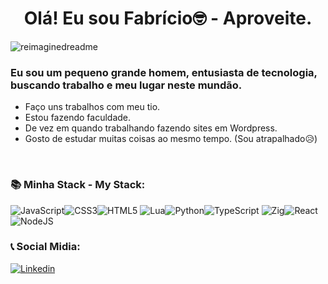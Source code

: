 <h1 align="center">Olá!  Eu sou Fabrício🤓 - Aproveite. </h1>
<img src="https://myreadme.vercel.app/api/embed/fafasssouza?panels=userstatistics,toprepositories,toplanguages,commitgraph" alt="reimaginedreadme" />


<h3>Eu sou um pequeno grande homem, entusiasta de tecnologia, buscando trabalho e meu lugar neste mundão.</h3>

- Faço uns trabalhos com meu tio.
- Estou fazendo faculdade.
- De vez em quando trabalhando fazendo sites em Wordpress.
- Gosto de estudar muitas coisas ao mesmo tempo. (Sou atrapalhado😥)
<br/>

<h3>📚 Minha Stack - My Stack:</h3>
<div>

![JavaScript](https://img.shields.io/badge/javascript-%23323330.svg?style=for-the-badge&logo=javascript&logoColor=%23F7DF1E)![CSS3](https://img.shields.io/badge/css3-%231572B6.svg?style=for-the-badge&logo=css3&logoColor=white)![HTML5](https://img.shields.io/badge/html5-%23E34F26.svg?style=for-the-badge&logo=html5&logoColor=white)
![Lua](https://img.shields.io/badge/lua-%232C2D72.svg?style=for-the-badge&logo=lua&logoColor=white)![Python](https://img.shields.io/badge/python-3670A0?style=for-the-badge&logo=python&logoColor=ffdd54)![TypeScript](https://img.shields.io/badge/typescript-%23007ACC.svg?style=for-the-badge&logo=typescript&logoColor=white)
![Zig](https://img.shields.io/badge/Zig-%23F7A41D.svg?style=for-the-badge&logo=zig&logoColor=white)![React](https://img.shields.io/badge/react-%2320232a.svg?style=for-the-badge&logo=react&logoColor=%2361DAFB)![NodeJS](https://img.shields.io/badge/node.js-6DA55F?style=for-the-badge&logo=node.js&logoColor=white)
</div>

<div> 
	<h3>📞 Social Midia:</h3>
	<a href="https://www.linkedin.com/in/fabriciossouzalr4/" target="blank"> <img alt="Linkedin" src="https://img.shields.io/badge/linkedin-%230077B5.svg?style=for-the-badge&logo=linkedin&logoColor=white"/></a>
</div>
